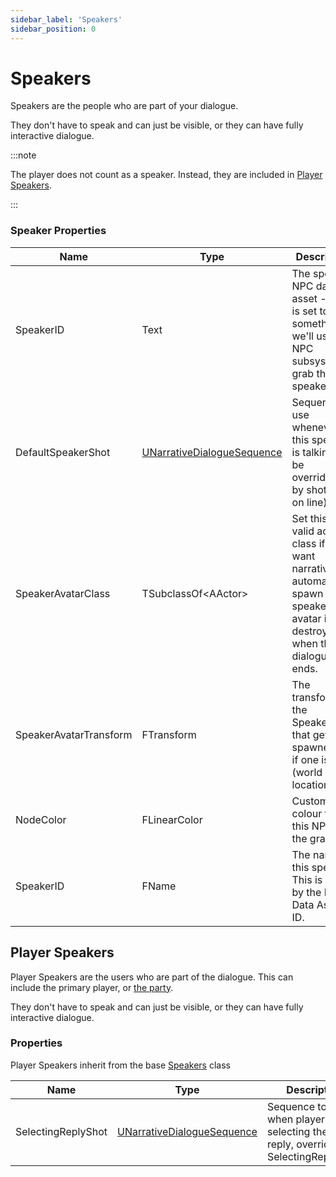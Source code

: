 ```yaml
---
sidebar_label: 'Speakers'
sidebar_position: 0
---
```


# Speakers

Speakers are the people who are part of your dialogue. 

They don't have to speak and can just be visible, or they can have fully interactive dialogue.

:::note

The player does not count as a speaker. Instead, they are included in [Player Speakers](./speakers.md#player-speakers). 

:::

### Speaker Properties

| Name                   | Type                                                         | Description                                                                                                                                 |
|------------------------|--------------------------------------------------------------|---------------------------------------------------------------------------------------------------------------------------------------------|
| SpeakerID              | Text                                                         | The speakers NPC data asset - if this is set to something, we'll use the NPC subsystem to grab this speaker.                                |
| DefaultSpeakerShot     | [UNarrativeDialogueSequence](../dialogue/dialogue-sequence/) | Sequence to use whenever this speaker is talking (will be overridden by shot set on line).                                                  |
| SpeakerAvatarClass     | TSubclassOf\<AActor\>                                        | Set this to a valid actor class if you want narrative to automatically spawn your speaker avatar in, and destroy it when the dialogue ends. |
| SpeakerAvatarTransform | FTransform                                                   | The transform for the SpeakerActor that gets spawned in, if one is set. (world location)                                                    |
| NodeColor              | FLinearColor                                                 | Custom node colour for this NPC in the graph.                                                                                               |
| SpeakerID              | FName                                                        | The name of this speaker. This is driven by the NPC Data Assets ID.                                                                         |

## Player Speakers

Player Speakers are the users who are part of the dialogue. This can include the primary player, or [the party](../parties).

They don't have to speak and can just be visible, or they can have fully interactive dialogue.

### Properties

Player Speakers inherit from the base [Speakers](./speakers.md) class

| Name               | Type                                                         | Description                                                                          |
|--------------------|--------------------------------------------------------------|--------------------------------------------------------------------------------------|
| SelectingReplyShot | [UNarrativeDialogueSequence](../dialogue/dialogue-sequence/) | Sequence to play when player is selecting their reply, overrides SelectingReplyShot. |
 